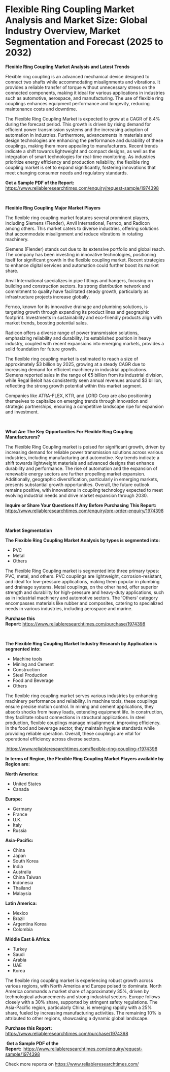 <p><h1>Flexible Ring Coupling Market Analysis and Market Size: Global Industry Overview, Market Segmentation and Forecast (2025 to 2032)</h1></p><p><strong>Flexible Ring Coupling Market Analysis and Latest Trends</strong></p>
<p><p>Flexible ring coupling is an advanced mechanical device designed to connect two shafts while accommodating misalignments and vibrations. It provides a reliable transfer of torque without unnecessary stress on the connected components, making it ideal for various applications in industries such as automotive, aerospace, and manufacturing. The use of flexible ring couplings enhances equipment performance and longevity, reducing maintenance costs and downtime.</p><p>The Flexible Ring Coupling Market is expected to grow at a CAGR of 8.4% during the forecast period. This growth is driven by rising demand for efficient power transmission systems and the increasing adoption of automation in industries. Furthermore, advancements in materials and design technologies are enhancing the performance and durability of these couplings, making them more appealing to manufacturers. Recent trends indicate a shift towards lightweight and compact designs, as well as the integration of smart technologies for real-time monitoring. As industries prioritize energy efficiency and production reliability, the flexible ring coupling market is set to expand significantly, fostering innovations that meet changing consumer needs and regulatory standards.</p></p>
<p><strong>Get a Sample PDF of the Report:&nbsp;</strong> <a href="https://www.reliableresearchtimes.com/enquiry/request-sample/1974398?utm_campaign=2009&utm_medium=2&utm_source=Github&utm_content=ia&utm_term=01032025&utm_id=flexible-ring-coupling">https://www.reliableresearchtimes.com/enquiry/request-sample/1974398</a></p>
<p>&nbsp;</p>
<p><strong>Flexible Ring Coupling Major Market Players</strong></p>
<p><p>The flexible ring coupling market features several prominent players, including Siemens (Flender), Anvil International, Fernco, and Radicon among others. This market caters to diverse industries, offering solutions that accommodate misalignment and reduce vibrations in rotating machinery.</p><p>Siemens (Flender) stands out due to its extensive portfolio and global reach. The company has been investing in innovative technologies, positioning itself for significant growth in the flexible coupling market. Recent strategies to enhance digital services and automation could further boost its market share.</p><p>Anvil International specializes in pipe fittings and hangers, focusing on building and construction sectors. Its strong distribution network and commitment to quality have facilitated steady growth, particularly as infrastructure projects increase globally.</p><p>Fernco, known for its innovative drainage and plumbing solutions, is targeting growth through expanding its product lines and geographic footprint. Investments in sustainability and eco-friendly products align with market trends, boosting potential sales.</p><p>Radicon offers a diverse range of power transmission solutions, emphasizing reliability and durability. Its established position in heavy industry, coupled with recent expansions into emerging markets, provides a solid foundation for future growth.</p><p>The flexible ring coupling market is estimated to reach a size of approximately $3 billion by 2025, growing at a steady CAGR due to increasing demand for efficient machinery in industrial applications. Siemens reported sales in the range of €5 billion from its industrial division, while Regal Beloit has consistently seen annual revenues around $3 billion, reflecting the strong growth potential within this market segment.</p><p>Companies like ATRA-FLEX, KTR, and LORD Corp are also positioning themselves to capitalize on emerging trends through innovation and strategic partnerships, ensuring a competitive landscape ripe for expansion and investment.</p></p>
<p>&nbsp;</p>
<p><strong>What Are The Key Opportunities For Flexible Ring Coupling Manufacturers?</strong></p>
<p><p>The Flexible Ring Coupling market is poised for significant growth, driven by increasing demand for reliable power transmission solutions across various industries, including manufacturing and automotive. Key trends indicate a shift towards lightweight materials and advanced designs that enhance durability and performance. The rise of automation and the expansion of renewable energy sectors are further propelling market expansion. Additionally, geographic diversification, particularly in emerging markets, presents substantial growth opportunities. Overall, the future outlook remains positive, with innovations in coupling technology expected to meet evolving industrial needs and drive market expansion through 2030.</p></p>
<p><strong>Inquire or Share Your Questions If Any Before Purchasing This Report:</strong> <a href="https://www.reliableresearchtimes.com/enquiry/pre-order-enquiry/1974398?utm_campaign=2009&utm_medium=2&utm_source=Github&utm_content=ia&utm_term=01032025&utm_id=flexible-ring-coupling">https://www.reliableresearchtimes.com/enquiry/pre-order-enquiry/1974398</a></p>
<p>&nbsp;</p>
<p><strong>Market Segmentation</strong></p>
<p><strong>The Flexible Ring Coupling Market Analysis by types is segmented into:</strong></p>
<p><ul><li>PVC</li><li>Metal</li><li>Others</li></ul></p>
<p><p>The Flexible Ring Coupling market is segmented into three primary types: PVC, metal, and others. PVC couplings are lightweight, corrosion-resistant, and ideal for low-pressure applications, making them popular in plumbing and drainage systems. Metal couplings, on the other hand, offer superior strength and durability for high-pressure and heavy-duty applications, such as in industrial machinery and automotive sectors. The 'Others' category encompasses materials like rubber and composites, catering to specialized needs in various industries, including aerospace and marine.</p></p>
<p><strong>Purchase this Report:&nbsp;</strong><a href="https://www.reliableresearchtimes.com/purchase/1974398?utm_campaign=2009&utm_medium=2&utm_source=Github&utm_content=ia&utm_term=01032025&utm_id=flexible-ring-coupling">https://www.reliableresearchtimes.com/purchase/1974398</a></p>
<p>&nbsp;</p>
<p><strong>The Flexible Ring Coupling Market Industry Research by Application is segmented into:</strong></p>
<p><ul><li>Machine tools</li><li>Mining and Cement</li><li>Construction</li><li>Steel Production</li><li>Food and Beverage</li><li>Others</li></ul></p>
<p><p>The flexible ring coupling market serves various industries by enhancing machinery performance and reliability. In machine tools, these couplings ensure precise motion control. In mining and cement applications, they absorb shocks from heavy loads, extending equipment life. In construction, they facilitate robust connections in structural applications. In steel production, flexible couplings manage misalignment, improving efficiency. In the food and beverage sector, they maintain hygiene standards while providing reliable operation. Overall, these couplings are vital for operational efficiency across diverse sectors.</p></p>
<p><a href="https://www.reliableresearchtimes.com/flexible-ring-coupling-r1974398?utm_campaign=2009&utm_medium=2&utm_source=Github&utm_content=ia&utm_term=01032025&utm_id=flexible-ring-coupling">&nbsp;https://www.reliableresearchtimes.com/flexible-ring-coupling-r1974398</a></p>
<p><strong>In terms of Region, the Flexible Ring Coupling Market Players available by Region are:</strong></p>
<p>
    <p> <strong> North America: </strong>
        <ul>
            <li>United States</li>
            <li>Canada</li>
        </ul>
        </p> 
    <p> <strong> Europe: </strong>
        <ul>
            <li>Germany</li>
            <li>France</li>
            <li>U.K.</li>
            <li>Italy</li>
            <li>Russia</li>
        </ul>
        </p> 
    <p> <strong> Asia-Pacific: </strong>
        <ul>
            <li>China</li>
            <li>Japan</li>
            <li>South Korea</li>
            <li>India</li>
            <li>Australia</li>
            <li>China Taiwan</li>
            <li>Indonesia</li>
            <li>Thailand</li>
            <li>Malaysia</li>
        </ul>
        </p> 
    <p> <strong> Latin America: </strong>
        <ul>
            <li>Mexico</li>
            <li>Brazil</li>
            <li>Argentina Korea</li>
            <li>Colombia</li>
        </ul>
        </p> 
    <p> <strong> Middle East & Africa: </strong>
        <ul>
            <li>Turkey</li>
            <li>Saudi</li>
            <li>Arabia</li>
            <li>UAE</li>
            <li>Korea</li>
        </ul>
    </p>
    </p>
<p><p>The flexible ring coupling market is experiencing robust growth across various regions, with North America and Europe poised to dominate. North America commands a market share of approximately 35%, driven by technological advancements and strong industrial sectors. Europe follows closely with a 30% share, supported by stringent safety regulations. The Asia-Pacific region, particularly China, is emerging rapidly with a 25% share, fueled by increasing manufacturing activities. The remaining 10% is attributed to other regions, showcasing a dynamic global landscape.</p></p>
<p><strong>Purchase this Report: </strong><a href="https://www.reliableresearchtimes.com/purchase/1974398?utm_campaign=2009&utm_medium=2&utm_source=Github&utm_content=ia&utm_term=01032025&utm_id=flexible-ring-coupling">https://www.reliableresearchtimes.com/purchase/1974398</a></p>
<p>&nbsp;<strong>Get a Sample PDF of the Report:&nbsp;&nbsp;</strong><a href="https://www.reliableresearchtimes.com/enquiry/request-sample/1974398?utm_campaign=2009&utm_medium=2&utm_source=Github&utm_content=ia&utm_term=01032025&utm_id=flexible-ring-coupling">https://www.reliableresearchtimes.com/enquiry/request-sample/1974398</a></p>
<p><strong></strong></p>
<p>Check more reports on <a href="https://www.reliableresearchtimes.com/?utm_campaign=2009&utm_medium=2&utm_source=Github&utm_content=ia&utm_term=01032025&utm_id=flexible-ring-coupling">https://www.reliableresearchtimes.com/</a></p>